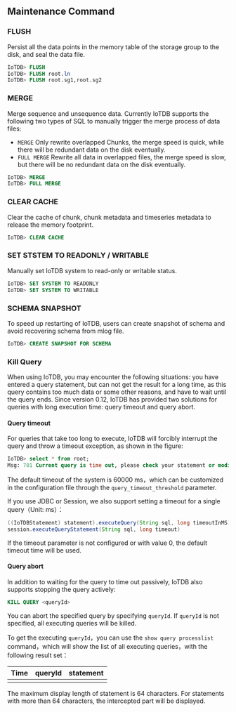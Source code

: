 <!--

    Licensed to the Apache Software Foundation (ASF) under one
    or more contributor license agreements.  See the NOTICE file
    distributed with this work for additional information
    regarding copyright ownership.  The ASF licenses this file
    to you under the Apache License, Version 2.0 (the
    "License"); you may not use this file except in compliance
    with the License.  You may obtain a copy of the License at
    
        http://www.apache.org/licenses/LICENSE-2.0
    
    Unless required by applicable law or agreed to in writing,
    software distributed under the License is distributed on an
    "AS IS" BASIS, WITHOUT WARRANTIES OR CONDITIONS OF ANY
    KIND, either express or implied.  See the License for the
    specific language governing permissions and limitations
    under the License.

-->
## Maintenance Command
### FLUSH

Persist all the data points in the memory table of the storage group to the disk, and seal the data file.

```sql
IoTDB> FLUSH 
IoTDB> FLUSH root.ln
IoTDB> FLUSH root.sg1,root.sg2
```

### MERGE

Merge sequence and unsequence data. Currently IoTDB supports the following two types of SQL to manually trigger the merge process of data files:

* `MERGE` Only rewrite overlapped Chunks, the merge speed is quick, while there will be redundant data on the disk eventually.
* `FULL MERGE` Rewrite all data in overlapped files, the merge speed is slow, but there will be no redundant data on the disk eventually.

```sql
IoTDB> MERGE
IoTDB> FULL MERGE
```

### CLEAR CACHE

Clear the cache of chunk, chunk metadata and timeseries metadata to release the memory footprint.

```sql
IoTDB> CLEAR CACHE
```

### SET STSTEM TO READONLY / WRITABLE

Manually set IoTDB system to read-only or writable status.

```sql
IoTDB> SET SYSTEM TO READONLY
IoTDB> SET SYSTEM TO WRITABLE
```

### SCHEMA SNAPSHOT

To speed up restarting of IoTDB, users can create snapshot of schema and avoid recovering schema from mlog file.

```sql
IoTDB> CREATE SNAPSHOT FOR SCHEMA
```


### Kill Query

When using IoTDB, you may encounter the following situations: you have entered a query statement, but can not get the result for a long time, as this query contains too much data or some other reasons, and have to wait until the query ends.
Since version 0.12, IoTDB has provided two solutions for queries with long execution time: query timeout and query abort.

#### Query timeout

For queries that take too long to execute, IoTDB will forcibly interrupt the query and throw a timeout exception, as shown in the figure: 

```sql
IoTDB> select * from root;
Msg: 701 Current query is time out, please check your statement or modify timeout parameter.
```

The default timeout of the system is 60000 ms，which can be customized in the configuration file through the `query_timeout_threshold` parameter.

If you use JDBC or Session, we also support setting a timeout for a single query（Unit: ms）：

```java
((IoTDBStatement) statement).executeQuery(String sql, long timeoutInMS)
session.executeQueryStatement(String sql, long timeout)
```

If the timeout parameter is not configured or with value 0, the default timeout time will be used.

#### Query abort

In addition to waiting for the query to time out passively, IoTDB also supports stopping the query actively:

```sql
KILL QUERY <queryId>
```

You can abort the specified query by specifying `queryId`. If `queryId` is not specified, all executing queries will be killed.

To get the executing `queryId`，you can use the `show query processlist` command，which will show the list of all executing queries，with the following result set：

| Time | queryId | statement |
| ---- | ------- | --------- |
|      |         |           |

The maximum display length of statement is 64 characters. For statements with more than 64 characters, the intercepted part will be displayed.